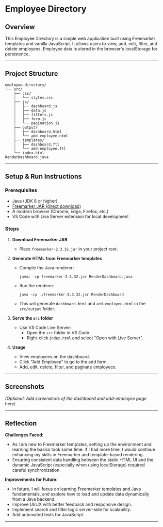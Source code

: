 # Employee Directory

## Overview

This Employee Directory is a simple web application built using Freemarker templates and vanilla JavaScript. It allows users to view, add, edit, filter, and delete employees. Employee data is stored in the browser's localStorage for persistence.

---

## Project Structure

```
employee-directory/
└── src/
    ├── css/
    │   └── styles.css
    ├── js/
    │   ├── dashboard.js
    │   ├── data.js
    │   ├── filters.js
    │   ├── form.js
    │   └── pagination.js
    ├── output/
    │   ├── dashboard.html
    │   └── add-employee.html
    ├── templates/
    │   ├── dashboard.ftl
    │   └── add-employee.ftl
    └── index.html
RenderDashboard.java
```

---

## Setup & Run Instructions

### Prerequisites

- Java (JDK 8 or higher)
- [Freemarker JAR (direct download)](https://repo1.maven.org/maven2/org/freemarker/freemarker/2.3.32/freemarker-2.3.32.jar)
- A modern browser (Chrome, Edge, Firefox, etc.)
- VS Code with Live Server extension for local development

### Steps

1. **Download Freemarker JAR**
   - Place `freemarker-2.3.32.jar` in your project root.

2. **Generate HTML from Freemarker templates**
   - Compile the Java renderer:
     ```
     javac -cp freemarker-2.3.32.jar RenderDashboard.java
     ```
   - Run the renderer:
     ```
     java -cp .;freemarker-2.3.32.jar RenderDashboard
     ```
   - This will generate `dashboard.html` and `add-employee.html` in the `src/output` folder.

3. **Serve the `src` folder**
   - Use VS Code Live Server:
     - Open the `src` folder in VS Code.
     - Right-click `index.html` and select "Open with Live Server".

4. **Usage**
   - View employees on the dashboard.
   - Click "Add Employee" to go to the add form.
   - Add, edit, delete, filter, and paginate employees.

---

## Screenshots

*(Optional: Add screenshots of the dashboard and add-employee page here)*

---

## Reflection

**Challenges Faced:**
- As I am new to Freemarker templates, setting up the environment and learning the basics took some time. If I had more time, I would continue enhancing my skills in Freemarker and template-based rendering.
- Ensuring consistent data handling between the static HTML UI and the dynamic JavaScript (especially when using localStorage) required careful synchronization.

**Improvements for Future:**
- In future, I will focus on learning Freemarker templates and Java fundamentals, and explore how to load and update data dynamically from a Java backend.
- Improve UI/UX with better feedback and responsive design.
- Implement search and filter logic server-side for scalability.
- Add automated tests for JavaScript.

---
